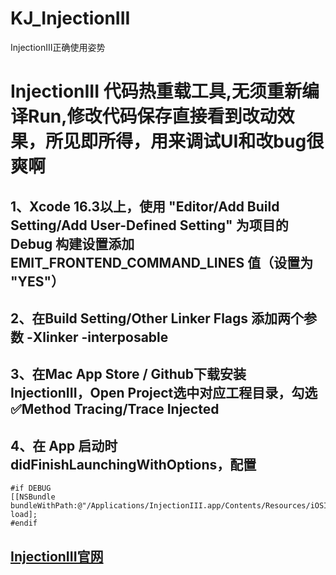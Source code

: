 # KJ_InjectionIII
InjectionIII正确使用姿势


# InjectionIII 代码热重载工具,无须重新编译Run,修改代码保存直接看到改动效果，所见即所得，用来调试UI和改bug很爽啊
## 1、Xcode 16.3以上，使用 "Editor/Add Build Setting/Add User-Defined Setting" 为项目的 Debug 构建设置添加 EMIT_FRONTEND_COMMAND_LINES 值（设置为 "YES"）
## 2、在Build Setting/Other Linker Flags 添加两个参数 -Xlinker -interposable
## 3、在Mac App Store / Github下载安装InjectionIII，Open Project选中对应工程目录，勾选✅Method Tracing/Trace Injected
## 4、在 App 启动时didFinishLaunchingWithOptions，配置

```
#if DEBUG
[[NSBundle bundleWithPath:@"/Applications/InjectionIII.app/Contents/Resources/iOSInjection.bundle"] load];
#endif
```
## [InjectionIII官网](https://github.com/johnno1962/InjectionIII)
